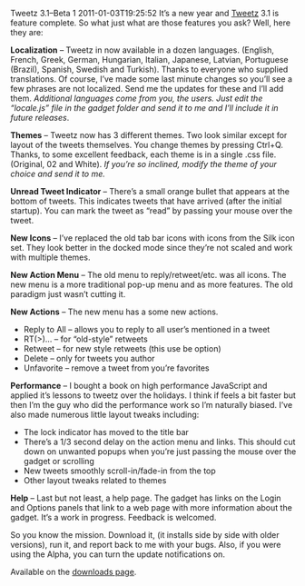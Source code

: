 Tweetz 3.1–Beta 1
2011-01-03T19:25:52
It’s a new year and [Tweetz](http://mike-ward.net/tweetz) 3.1 is feature complete. So what just what are those features you ask? Well, here they are:

**Localization** – Tweetz in now available in a dozen languages. (English, French, Greek, German, Hungarian, Italian, Japanese, Latvian, Portuguese (Brazil), Spanish, Swedish and Turkish). Thanks to everyone who supplied translations. Of course, I’ve made some last minute changes so you’ll see a few phrases are not localized. Send me the updates for these and I’ll add them. _Additional languages come from you, the users. Just edit the “locale.js” file in the gadget folder and send it to me and I’ll include it in future releases_.

**Themes** – Tweetz now has 3 different themes. Two look similar except for layout of the tweets themselves. You change themes by pressing Ctrl+Q. Thanks, to some excellent feedback, each theme is in a single .css file. (Original, 02 and White). _If you’re so inclined, modify the theme of your choice and send it to me._

**Unread Tweet Indicator** – There’s a small orange bullet that appears at the bottom of tweets. This indicates tweets that have arrived (after the initial startup). You can mark the tweet as “read” by passing your mouse over the tweet.

**New Icons** – I’ve replaced the old tab bar icons with icons from the Silk icon set. They look better in the docked mode since they’re not scaled and work with multiple themes.

**New Action Menu** – The old menu to reply/retweet/etc. was all icons. The new menu is a more traditional pop-up menu and as more features. The old paradigm just wasn’t cutting it.

**New Actions** – The new menu has a some new actions. 

  * Reply to All – allows you to reply to all user’s mentioned in a tweet 
  * RT(>)… – for “old-style” retweets 
  * Retweet – for new style retweets (this use be option) 
  * Delete – only for tweets you author 
  * Unfavorite – remove a tweet from you’re favorites 

**Performance** – I bought a book on high performance JavaScript and applied it’s lessons to tweetz over the holidays. I think if feels a bit faster but then I’m the guy who did the performance work so I’m naturally biased. I’ve also made numerous little layout tweaks including:

  * The lock indicator has moved to the title bar 
  * There’s a 1/3 second delay on the action menu and links. This should cut down on unwanted popups when you’re just passing the mouse over the gadget or scrolling 
  * New tweets smoothly scroll-in/fade-in from the top 
  * Other layout tweaks related to themes 

**Help** – Last but not least, a help page. The gadget has links on the Login and Options panels that link to a web page with more information about the gadget. It’s a work in progress. Feedback is welcomed.

So you know the mission. Download it, (it installs side by side with older versions), run it, and report back to me with your bugs. Also, if you were using the Alpha, you can turn the update notifications on.

Available on the [downloads page](http://mike-ward.net/downloads).
